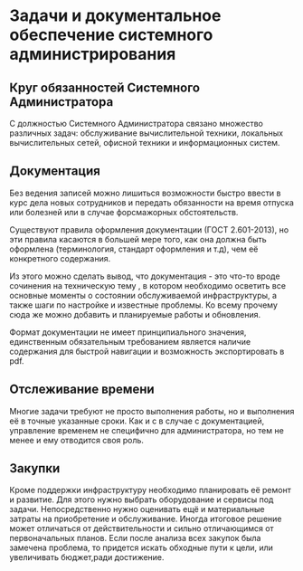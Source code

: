 # Задачи и документальное обеспечение системного администрирования


## Круг обязанностей Системного Администратора

С должностью Системного Администратора связано множество различных задач: обслуживание вычислительной техники, локальных
вычислительных сетей, офисной техники и информационных систем.

## Документация

Без ведения записей можно лишиться возможности быстро ввести в курс дела новых сотрудников и передать обязанности на время отпуска или болезней или в случае форсмажорных обстоятельств. 

Существуют правила оформления документации (ГОСТ 2.601-2013), но эти правила касаются в большей мере того, как она должна быть оформлена (терминология, стандарт оформления и т.д), чем её конкретного содержания. 

Из этого можно сделать вывод, что документация - это что-то вроде  сочинения на техническую тему , в котором необходимо осветить все основные моменты о состоянии обслуживаемой инфраструктуры, а также шаги по настройке и известные проблемы. Ко всему прочему сюда же можно добавить и планируемые работы и обновления. 

Формат документации не имеет принципиального значения, единственным обязательным требованием является наличие содержания для быстрой навигации и возможность экспортировать в pdf.


## Отслеживание времени

Многие задачи требуют не просто выполнения работы, но и выполнения её в точные указанные сроки. 
Как и с в случае с документацией, управление временем не специфично для администратора, но тем не менее и ему отводится своя роль.


## Закупки

Кроме поддержки инфраструктуру необходимо планировать её ремонт и развитие. Для этого нужно выбрать оборудование и сервисы под задачи. 
Непосредственно  нужно оценивать ещё и материальные затраты на приобретение и обслуживание. 
Иногда итоговое решение может отличаться от действительности и сильно отличающимся от первоначальных планов.
Если после анализа всех закупок была замечена проблема, то придется искать обходные пути к цели, или увеличивать бюджет,ради достижение.
